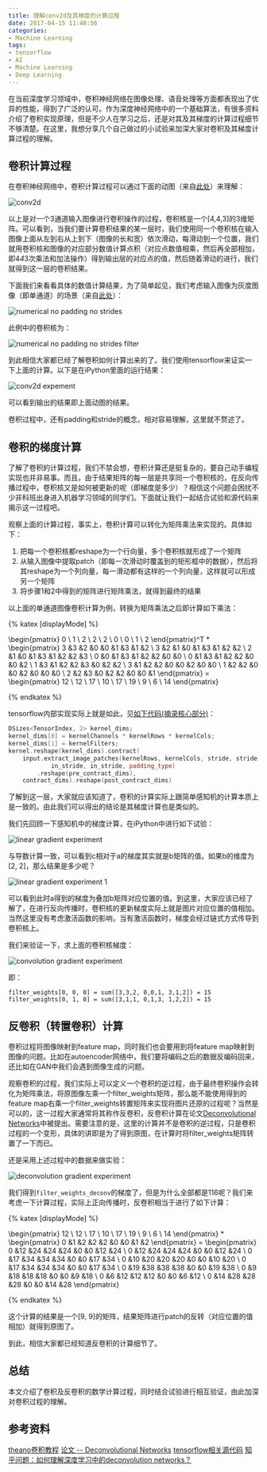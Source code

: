 ```yaml
---
title: 理解conv2d及其梯度的计算过程
date: 2017-04-15 11:48:56
categories:
- Machine Learning
tags:
- tensorflow
- AI
- Machine Learning
- Deep Learning
---
```


在当前深度学习领域中，卷积神经网络在图像处理、语音处理等方面都表现出了优异的性能，得到了广泛的认可。作为深度神经网络中的一个基础算法，有很多资料介绍了卷积实现原理，但是不少人在学习之后，还是对其及其梯度的计算过程细节不够清楚。在这里，我想分享几个自己做过的小试验来加深大家对卷积及其梯度计算过程的理解。

## 卷积计算过程

在卷积神经网络中，卷积计算过程可以通过下面的动图（来自[此处](https://docs.google.com/presentation/d/1TVixw6ItiZ8igjp6U17tcgoFrLSaHWQmMOwjlgQY9co/pub?slide=id.g1245051c73_0_2184)）来理解：

<!-- more -->

![conv2d](/attaches/2017/2017-04-15-understanding-gradients-of-conv2d-in-experiments/conv2d.gif)


以上是对一个3通道输入图像进行卷积操作的过程，卷积核是一个[4,4,3]的3维矩阵。可以看到，当我们要计算卷积结果的某一层时，我们使用同一个卷积核在输入图像上面从左到右从上到下（图像的长和宽）依次滑动，每滑动到一个位置，我们就用卷积核和图像的对应部分数值计算点积（对应点数值相乘，然后再全部相加，即4*4*3次乘法和加法操作）得到输出层的对应点的值，然后随着滑动的进行，我们就得到这一层的卷积结果。

下面我们来看看具体的数值计算结果，为了简单起见，我们考虑输入图像为灰度图像（即单通道）的场景（来自[此处](http://deeplearning.net/software/theano_versions/dev/tutorial/conv_arithmetic.html#about-this-tutorial)）：

![numerical no padding no strides](/attaches/2017/2017-04-15-understanding-gradients-of-conv2d-in-experiments/numerical_no_padding_no_strides.gif)

此例中的卷积核为：

![numerical no padding no strides filter](/attaches/2017/2017-04-15-understanding-gradients-of-conv2d-in-experiments/numerical_no_padding_no_strides_filter.png)

到此相信大家都已经了解卷积如何计算出来的了。我们使用tensorflow来证实一下上面的计算。以下是在iPython里面的运行结果：

![conv2d expement](/attaches/2017/2017-04-15-understanding-gradients-of-conv2d-in-experiments/experiment_conv2d.png)

可以看到输出的结果即上面动图的结果。

卷积过程中，还有padding和stride的概念，相对容易理解，这里就不赘述了。

## 卷积的梯度计算

了解了卷积的计算过程，我们不禁会想，卷积计算还是挺复杂的，要自己动手编程实现也并非易事。而且，由于结果矩阵的每一层是共享同一个卷积核的，在反向传播过程中，卷积核又是如何被更新的呢（即梯度是多少）？相信这个问题会困扰不少非科班出身进入机器学习领域的同学们。下面就让我们一起结合试验和源代码来揭示这一过程吧。

观察上面的计算过程，事实上，卷积计算可以转化为矩阵乘法来实现的。具体如下：

1. 把每一个卷积核都reshape为一个行向量，多个卷积核就形成了一个矩阵
2. 从输入图像中提取patch（即每一次滑动时覆盖到的矩形框中的数据），然后将其reshape为一个列向量，每一滑动都有这样的一个列向量，这样就可以形成另一个矩阵
3. 将步骤1和2中得到的矩阵进行矩阵乘法，就得到最终的结果

以上面的单通道图像卷积计算为例，转换为矩阵乘法之后即计算如下乘法：

{% katex [displayMode] %}

\begin{pmatrix}
0 \\
1 \\
2 \\
2 \\
2 \\
0 \\
0 \\
1 \\
2
\end{pmatrix}^T * 
\begin{pmatrix}
3 &3 &2 &0 &0 &1 &3 &1 &2 \\
3 &2 &1 &0 &1 &3 &1 &2 &2 \\
2 &1 &0 &1 &3 &1 &2 &2 &3 \\
0 &0 &1 &3 &1 &2 &2 &0 &0 \\
0 &1 &3 &1 &2 &2 &0 &0 &2 \\
1 &3 &1 &2 &2 &3 &0 &2 &2 \\
3 &1 &2 &2 &0 &0 &2 &0 &0 \\
1 &2 &2 &0 &0 &2 &0 &0 &0 \\
2 &2 &3 &0 &2 &2 &0 &0 &1
\end{pmatrix} = 
\begin{pmatrix}
12 \\
12 \\
17 \\
10 \\
17 \\
19 \\
9 \\
6 \\
14
\end{pmatrix}

{% endkatex %}

tensorflow内部实现实际上就是如此，见[如下代码(摘录核心部分)](https://github.com/tensorflow/tensorflow/blob/master/third_party/eigen3/unsupported/Eigen/CXX11/src/NeuralNetworks/SpatialConvolutions.h#L768)：
```c++
DSizes<TensorIndex, 2> kernel_dims;
kernel_dims[0] = kernelChannels * kernelRows * kernelCols;
kernel_dims[1] = kernelFilters;
kernel.reshape(kernel_dims).contract(
    input.extract_image_patches(kernelRows, kernelCols, stride, stride,
            in_stride, in_stride, padding_type)
        .reshape(pre_contract_dims),
    contract_dims).reshape(post_contract_dims)
```

了解到这一层，大家就应该知道了，卷积的计算实际上跟简单感知机的计算本质上是一致的。由此我们可以得出的结论是其梯度计算也是类似的。

我们先回顾一下感知机中的梯度计算，在iPython中进行如下试验：

![linear gradient experiment](/attaches/2017/2017-04-15-understanding-gradients-of-conv2d-in-experiments/experiment_linear_gradient.png)

与导数计算一致，可以看到c相对于a的梯度其实就是b矩阵的值。如果b的维度为[2, 2]，那么结果是多少呢？

![linear gradient experiment 1](/attaches/2017/2017-04-15-understanding-gradients-of-conv2d-in-experiments/experiment_linear_gradient_1.png)

可以看到此时a得到的梯度为叠加b矩阵对应位置的值。到这里，大家应该已经了解了，在进行反向传播时，卷积核的更新梯度实际上就是图片对应位置的值相加。当然这里没有考虑激活函数的影响，当有激活函数时，梯度会经过链式方式传导到卷积核上。

我们来验证一下，求上面的卷积核梯度：

![convolution gradient experiment](/attaches/2017/2017-04-15-understanding-gradients-of-conv2d-in-experiments/experiment_conv_gradient.png)

即：

```
filter_weights[0, 0, 0] = sum([3,3,2, 0,0,1, 3,1,2]) = 15
filter_weights[0, 1, 0] = sum([3,1,1, 0,1,3, 1,2,2]) = 15
```

## 反卷积（转置卷积）计算

卷积过程将图像映射到feature map，同时我们也会要用到将feature map映射到图像的问题。比如在autoencoder网络中，我们要将编码之后的数据反编码回来，还比如在GAN中我们会遇到图像生成的问题。

观察卷积的过程，我们实际上可以定义一个卷积的逆过程，由于最终卷积操作会转化为矩阵乘法，将原图像左乘一个filter_weights矩阵，那么能不能使用得到的feature map右乘一个filter_weights转置矩阵来实现将图片还原的过程呢？当然是可以的，这一过程大家通常将其称作反卷积，反卷积计算在论文[Deconvolutional Networks](http://www.matthewzeiler.com/pubs/cvpr2010/cvpr2010.pdf)中被提出。需要注意的是，这里的计算并不是卷积的逆过程，只是卷积过程的一个变形，具体的讲即是为了得到原图，在计算时将filter_weights矩阵转置了一下而已。

还是采用上述过程中的数据来做实验：

![deconvolution gradient experiment](/attaches/2017/2017-04-15-understanding-gradients-of-conv2d-in-experiments/experiment_deconv_gradient.png)

我们得到`filter_weights_deconv`的梯度了，但是为什么全部都是116呢？我们来考虑一下计算过程，实际上正向传播时，反卷积相当于进行了如下计算：

{% katex [displayMode] %}

\begin{pmatrix}
12 \\
12 \\
17 \\
10 \\
17 \\
19 \\
9 \\
6 \\
14
\end{pmatrix} * 
\begin{pmatrix}
0 &1 &2 &2 &2 &0 &0 &1 &2
\end{pmatrix} = 
\begin{pmatrix}
0 &12 &24 &24 &24 &0 &0 &12 &24 \\
0 &12 &24 &24 &24 &0 &0 &12 &24 \\
0 &17 &34 &34 &34 &0 &0 &17 &34 \\
0 &10 &20 &20 &20 &0 &0 &10 &20 \\
0 &17 &34 &34 &34 &0 &0 &17 &34 \\
0 &19 &38 &38 &38 &0 &0 &19 &38 \\
0 &9 &18 &18 &18 &0 &0 &9 &18 \\
0 &6 &12 &12 &12 &0 &0 &6 &12 \\
0 &14 &28 &28 &28 &0 &0 &14 &28
\end{pmatrix}

{% endkatex %}

这个计算的结果是一个[9, 9]的矩阵，结果矩阵进行patch的反转（对应位置的值相加）就得到原图了。

到此，相信大家都已经知道反卷积的计算细节了。

## 总结

本文介绍了卷积及反卷积的数学计算过程，同时结合试验进行相互验证，由此加深对卷积过程的理解。

## 参考资料

[theano卷积教程](http://deeplearning.net/software/theano_versions/dev/tutorial/conv_arithmetic.html#about-this-tutorial)
[论文 -- Deconvolutional Networks](http://www.matthewzeiler.com/pubs/cvpr2010/cvpr2010.pdf)
[tensorflow相关源代码](https://github.com/tensorflow/tensorflow/blob/master/third_party/eigen3/unsupported/Eigen/CXX11/src/NeuralNetworks/SpatialConvolutions.h#L768)
[知乎问题：如何理解深度学习中的deconvolution networks？](https://www.zhihu.com/question/43609045)














